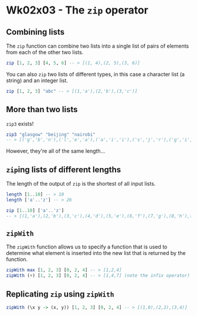 # Wk02x03 - The `zip` operator

## Combining lists

The `zip` function can combine two lists into a single list of pairs of elements from each of the other two lists.

```hs
zip [1, 2, 3] [4, 5, 6] -- > [(1, 4),(2, 5),(3, 6)]
```

You can also `zip` two lists of different types, in this case a character list (a string) and an integer list.

```hs
zip [1, 2, 3] "abc" -- > [(1,'a'),(2,'b'),(3,'c')]
```

## More than two lists

`zip3` exists!

```hs
zip3 "glasgow" "beijing" "nairobi"
-- > [('g','b','n'),('l','e','a'),('a','i','i'),('s','j','r'),('g','i','o'),('o','n','b'),('w','g','i')]
```

However, they're all of the same length...

## `zip`ing lists of different lengths

The length of the output of `zip` is the shortest of all input lists.

```hs
length [1..10] -- > 10
length ['a'..'z'] -- > 26

zip [1..10] ['a'..'z']
-- > [(1,'a'),(2,'b'),(3,'c'),(4,'d'),(5,'e'),(6,'f'),(7,'g'),(8,'h'),(9,'i'),(10,'j')]
```

## `zipWith`

The `zipWith` function allows us to specify a function that is used to determine what element is inserted into the new list that is returned by the function.

```hs
zipWith max [1, 2, 3] [0, 2, 4] -- > [1,2,4]
zipWith (+) [1, 2, 3] [0, 2, 4] -- > [1,4,7] (note the infix operator)
```

## Replicating `zip` using `zipWith`

```hs
zipWith (\x y -> (x, y)) [1, 2, 3] [0, 2, 4] -- > [(1,0),(2,2),(3,4)]
```
